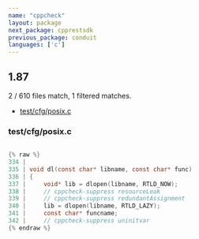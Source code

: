 ```yaml
---
name: "cppcheck"
layout: package
next_package: cpprestsdk
previous_package: conduit
languages: ['c']
---
```

## 1.87
2 / 610 files match, 1 filtered matches.

 - [test/cfg/posix.c](#testcfgposixc)

### test/cfg/posix.c

```c

{% raw %}
334 | 
335 | void dl(const char* libname, const char* func)
336 | {
337 |     void* lib = dlopen(libname, RTLD_NOW);
338 |     // cppcheck-suppress resourceLeak
339 |     // cppcheck-suppress redundantAssignment
340 |     lib = dlopen(libname, RTLD_LAZY);
341 |     const char* funcname;
342 |     // cppcheck-suppress uninitvar
{% endraw %}

```